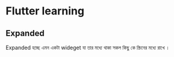 # Flutter learning
<h2>Expanded </h2>

Expanded হচ্ছে এমন একটা wideget যা তার মধ্যে থাকা সকল কিছু কে স্ক্রিনের মধ্যে রাখে । 

